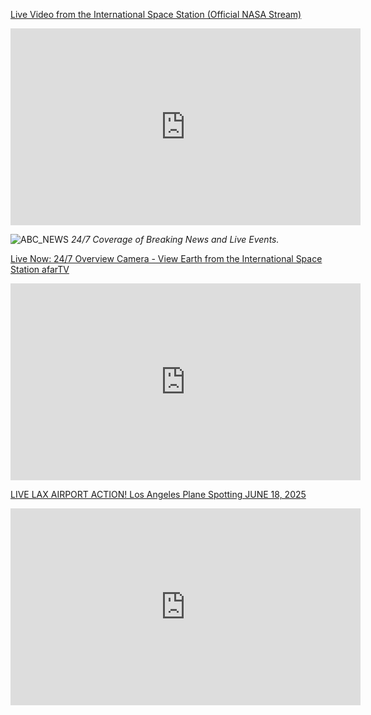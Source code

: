 [Live Video from the International Space Station (Official NASA Stream)](https://www.youtube.com/watch?v=DIgkvm2nmHc)
<iframe width="560" height="315" src="https://www.youtube.com/embed/DIgkvm2nmHc?si=GFAikF0eD7xYcdtr" title="YouTube video player" frameborder="0" allow="accelerometer; autoplay; clipboard-write; encrypted-media; gyroscope; picture-in-picture; web-share" referrerpolicy="strict-origin-when-cross-origin" allowfullscreen></iframe>

![ABC_NEWS](https://s.abcnews.com/assets/dtci/images/abcnewslive-banner-navy.svg)
_24/7 Coverage of Breaking News and Live Events._
<object width="640" height="360" data="https://abcnews.go.com/video/embed?id=abc_live11" allowfullscreen frameborder="0"></object>

[Live Now: 24/7 Overview Camera - View Earth from the International Space Station afarTV](https://www.youtube.com/watch?v=js_h8tCNH9s)
<iframe width="560" height="315" src="https://www.youtube.com/embed/js_h8tCNH9s?si=1_n8ccDEwDLkL_eO" title="YouTube video player" frameborder="0" allow="accelerometer; autoplay; clipboard-write; encrypted-media; gyroscope; picture-in-picture; web-share" referrerpolicy="strict-origin-when-cross-origin" allowfullscreen></iframe>

[LIVE LAX AIRPORT ACTION!  Los Angeles Plane Spotting  JUNE 18, 2025](https://www.youtube.com/watch?v=PdEIdas1eFE)
<iframe width="560" height="315" src="https://www.youtube.com/embed/PdEIdas1eFE?si=q11M_47EL7_Z26sp" title="YouTube video player" frameborder="0" allow="accelerometer; autoplay; clipboard-write; encrypted-media; gyroscope; picture-in-picture; web-share" referrerpolicy="strict-origin-when-cross-origin" allowfullscreen></iframe>
